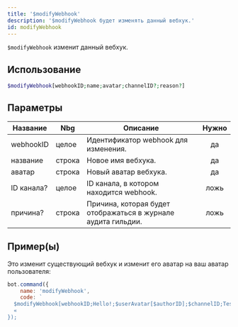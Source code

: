 ```yaml
---
title: '$modifyWebhook'
description: '$modifyWebhook будет изменять данный вебхук.'
id: modifyWebhook
---
```


`$modifyWebhook` изменит данный вебхук.

## Использование

```php
$modifyWebhook[webhookID;name;avatar;channelID?;reason?]
```

## Параметры

| Название   | Nbg    | Описание                                                      | Нужно |
| ---------- | ------ | ------------------------------------------------------------- |:-----:|
| webhookID  | целое  | Идентификатор webhook для изменения.                          |  да   |
| название   | строка | Новое имя вебхука.                                            |  да   |
| аватар     | строка | Новый аватар вебхука.                                         |  да   |
| ID канала? | целое  | ID канала, в котором находится webhook.                       | ложь  |
| причина?   | строка | Причина, которая будет отображаться в журнале аудита гильдии. | ложь  |

## Пример(ы)

Это изменит существующий вебхук и изменит его аватар на ваш аватар пользователя:

```javascript
bot.command({
    name: 'modifyWebhook',
    code: `
  $modifyWebhook[webhookID;Hello!;$userAvatar[$authorID];$channelID;Testing!]
  «
});
```
